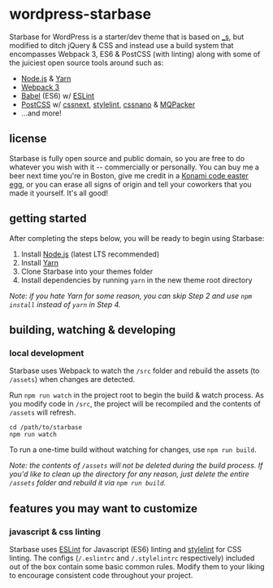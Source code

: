 # wordpress-starbase
Starbase for WordPress is a starter/dev theme that is based on [_s](http://underscores.me), but modified to ditch jQuery & CSS and instead use a build system that encompasses Webpack 3, ES6 & PostCSS (with linting) along with some of the juiciest open source tools around such as:

* [Node.js](https://github.com/nodejs/node) & [Yarn](https://github.com/yarnpkg)
* [Webpack 3](https://github.com/webpack/webpack)
* [Babel](https://github.com/babel/babel) (ES6) w/ [ESLint](https://github.com/eslint/eslint)
* [PostCSS](https://github.com/postcss/postcss) w/ [cssnext](https://github.com/MoOx/postcss-cssnext), [stylelint](https://github.com/stylelint/stylelint), [cssnano](https://github.com/ben-eb/cssnano) & [MQPacker](https://github.com/hail2u/node-css-mqpacker)
* ...and more!

## license
Starbase is fully open source and public domain, so you are free to do whatever you wish with it -- commercially or personally. You can buy me a beer next time you're in Boston, give me credit in a [Konami code easter egg](http://konamicodesites.com/), or you can erase all signs of origin and tell your coworkers that you made it yourself. It's all good!

## getting started
After completing the steps below, you will be ready to begin using Starbase:

1. Install [Node.js](https://nodejs.org) (latest LTS recommended)
2. Install [Yarn](https://yarnpkg.com)
3. Clone Starbase into your themes folder
4. Install dependencies by running `yarn` in the new theme root directory

_Note: if you hate Yarn for some reason, you can skip Step 2 and use `npm install` instead  of `yarn` in Step 4._

## building, watching & developing

### local development
Starbase uses Webpack to watch the `/src` folder and rebuild the assets (to `/assets`) when changes are detected.

Run `npm run watch` in the project root to begin the build & watch process. As you modify code in `/src`, the project will be recompiled and the contents of `/assets` will refresh.

```
cd /path/to/starbase
npm run watch
```

To run a one-time build without watching for changes, use `npm run build`.

_Note: the contents of `/assets` will not be deleted during the build process. If you'd like to clean up the directory for any reason, just delete the entire `/assets` folder and rebuild it via `npm run build`._

## features you may want to customize

### javascript & css linting

Starbase uses [ESLint](http://eslint.org/) for Javascript (ES6) linting and [stylelint](https://github.com/stylelint/stylelint) for CSS linting. The configs (`/.eslintrc` and `/.stylelintrc` respectively) included out of the box contain some basic common rules. Modify them to your liking to encourage consistent code throughout your project.
